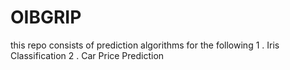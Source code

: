 # OIBGRIP

this repo consists of prediction algorithms for the following
1 . Iris Classification
2 . Car Price Prediction

